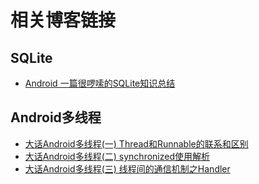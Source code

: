 # 相关博客链接

## SQLite
* [Android 一篇很啰嗦的SQLite知识总结](https://juejin.im/post/5a5f18d06fb9a01caa209026)


## Android多线程
* [大话Android多线程(一) Thread和Runnable的联系和区别](https://juejin.im/post/5a68c51e518825734f52e2dc)
* [大话Android多线程(二) synchronized使用解析](https://juejin.im/post/5a6fc6a1f265da3e2d33b580)
* [大话Android多线程(三) 线程间的通信机制之Handler](https://juejin.im/post/5a756b27f265da4e7d6018e6)